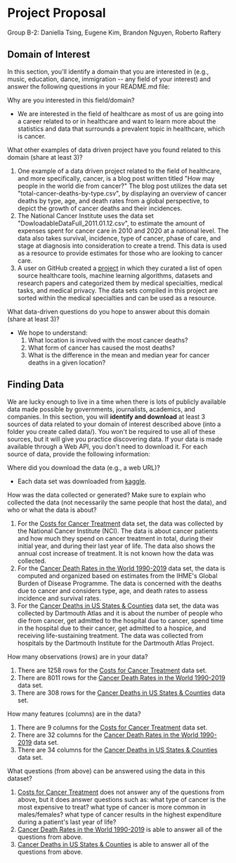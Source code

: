 # Project Proposal
Group B-2: Daniella Tsing, Eugene Kim, Brandon Nguyen, Roberto Raftery

## Domain of Interest
In this section, you'll identify a domain that you are interested in (e.g., music, education, dance, immigration -- any field of your interest) and answer the following questions in your README.md file:

Why are you interested in this field/domain?

- We are interested in the field of healthcare as most of us are going into a career related to or in healthcare and want to learn more about the statistics and data that surrounds a prevalent topic in healthcare, which is cancer.

What other examples of data driven project have you found related to this domain (share at least 3)?

1. One example of a data driven project related to the field of healthcare, and more specifically, cancer, is a blog post written titled "How may people in the world die from cancer?" The blog post utilizes the data set "total-cancer-deaths-by-type.csv", by displaying an overview of cancer deaths by type, age, and death rates from a global perspective, to depict the growth of cancer deaths and their incidences.
2. The National Cancer Institute uses the data set "DowloadableDataFull_2011.01.12.csv", to estimate the amount of expenses spent for cancer care in 2010 and 2020 at a national level. The data also takes survival, incidence, type of cancer, phase of care, and stage at diagnosis into consideration to create a trend. This data is used as a resource to provide estimates for those who are looking to cancer care.
3. A user on GitHub created a [project](https://github.com/medtorch/awesome-healthcare-ai) in which they curated a list of open source healthcare tools, machine learning algorithms, datasets and research papers and categorized them by medical specialties, medical tasks, and medical privacy. The data sets compiled in this project are sorted within the medical specialties and can be used as a resource.

What data-driven questions do you hope to answer about this domain (share at least 3)?

- We hope to understand:
    1. What location is involved with the most cancer deaths?
    2. What form of cancer has caused the most deaths?
    3. What is the difference in the mean and median year for cancer deaths in a given location?

## Finding Data
We are lucky enough to live in a time when there is lots of publicly available data made possible by governments, journalists, academics, and companies. In this section, you will **identify and download** at least 3 sources of data related to your domain of interest described above (into a folder you create called data/). You won't be required to use all of these sources, but it will give you practice discovering data. If your data is made available through a Web API, you don't need to download it. For each source of data, provide the following information:

Where did you download the data (e.g., a web URL)?

 - Each data set was downloaded from [kaggle](https://www.kaggle.com/datasets).

How was the data collected or generated? Make sure to explain who collected the data (not necessarily the same people that host the data), and who or what the data is about?

 1. For the [Costs for Cancer Treatment](https://www.kaggle.com/datasets/rishidamarla/costs-for-cancer-treatment) data set, the data was collected by the National Cancer Institute (NCI). The data is about cancer patients and how much they spend on cancer treatment in total, during their initial year, and during their last year of life. The data also shows the annual cost increase of treatment. It is not known how the data was collected.
 2. For the [Cancer Death Rates in the World 1990-2019](https://www.kaggle.com/datasets/bahadirumutiscimen/cancer-death-rates-in-the-world-19902019) data set, the data is computed and organized based on estimates from the IHME's Global Burden of Disease Programme. The data is concerned with the deaths due to cancer and considers type, age, and death rates to assess incidence and survival rates.
 3. For the [Cancer Deaths in US States & Counties](https://www.kaggle.com/datasets/rishidamarla/cancer-deaths-in-us-states-counties) data set, the data was collected by Dartmouth Atlas and it is about the number of people who die from cancer, get admitted to the hospital due to cancer, spend time in the hospital due to their cancer, get admitted to a hospice, and receiving life-sustaining treatment. The data was collected from hospitals by the Dartmouth Institute for the Dartmouth Atlas Project. 

How many observations (rows) are in your data?

 1. There are 1258 rows for the [Costs for Cancer Treatment](https://www.kaggle.com/datasets/rishidamarla/costs-for-cancer-treatment) data set.
 2. There are 8011 rows for the [Cancer Death Rates in the World 1990-2019](https://www.kaggle.com/datasets/bahadirumutiscimen/cancer-death-rates-in-the-world-19902019) data set.
 3. There are 308 rows for the [Cancer Deaths in US States & Counties](https://www.kaggle.com/datasets/rishidamarla/cancer-deaths-in-us-states-counties) data set.

How many features (columns) are in the data?

 1. There are 9 columns for the [Costs for Cancer Treatment](https://www.kaggle.com/datasets/rishidamarla/costs-for-cancer-treatment) data set.
 2. There are 32 columns for the [Cancer Death Rates in the World 1990-2019](https://www.kaggle.com/datasets/bahadirumutiscimen/cancer-death-rates-in-the-world-19902019) data set.
 3. There are 34 columns for the [Cancer Deaths in US States & Counties](https://www.kaggle.com/datasets/rishidamarla/cancer-deaths-in-us-states-counties) data set.

What questions (from above) can be answered using the data in this dataset?

1. [Costs for Cancer Treatment](https://www.kaggle.com/datasets/rishidamarla/costs-for-cancer-treatment) does not answer any of the questions from above, but it does answer questions such as: what type of cancer is the most expensive to treat? what type of cancer is more common in males/females? what type of cancer results in the highest expenditure during a patient's last year of life?
2. [Cancer Death Rates in the World 1990-2019](https://www.kaggle.com/datasets/bahadirumutiscimen/cancer-death-rates-in-the-world-19902019) is able to answer all of the questions from above.
3. [Cancer Deaths in US States & Counties](https://www.kaggle.com/datasets/rishidamarla/cancer-deaths-in-us-states-counties) is able to answer all of the questions from above.
